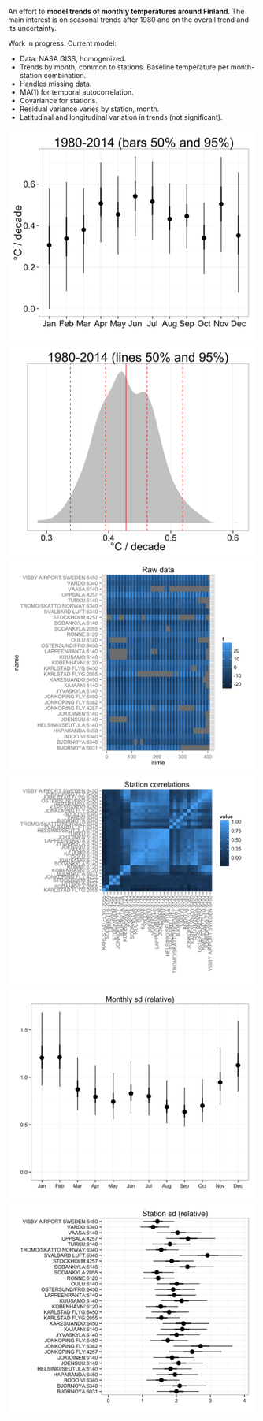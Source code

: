 An effort to **model trends of monthly temperatures around Finland**. The main interest is on seasonal trends after 1980 and on the overall trend and its uncertainty. 

Work in progress. Current model:
- Data: NASA GISS, homogenized.
- Trends by month, common to stations. Baseline temperature per month-station combination.
- Handles missing data.
- MA(1) for temporal autocorrelation.
- Covariance for stations.
- Residual variance varies by station, month.
- Latitudinal and longitudinal variation in trends (not significant).

![Monthly trends](/figs/monthly.png?raw=true)
![Overall trend](/figs/trend.png?raw=true)
![Overall trend](/figs/data.png?raw=true)
![Overall trend](/figs/statcorr.png?raw=true)
![Overall trend](/figs/tau_month.png?raw=true)
![Overall trend](/figs/tau.png?raw=true)


